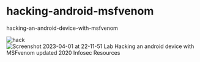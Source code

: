 # hacking-android-msfvenom
hacking-an-android-device-with-msfvenom

![hack](https://user-images.githubusercontent.com/81384987/229303599-9576c8a8-500f-4ce7-abc9-7d4ca47b4769.png)
![Screenshot 2023-04-01 at 22-11-51 Lab Hacking an android device with MSFvenom updated 2020 Infosec Resources](https://user-images.githubusercontent.com/81384987/229303607-b24a653d-a732-47f8-8bfe-fa7e7555f33d.png)

